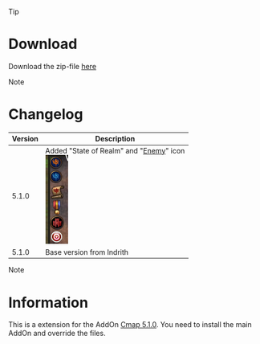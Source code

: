 > [!TIP]
> # Download
> Download the zip-file [here](https://github.com/Makume/ReturnOfReckoning-AddOns/blob/main/CMap/cmap.zip)

> [!NOTE]
> # Changelog
> 
> | Version  | Description |
> | ------------- | ------------- |
> | 5.1.0  | Added "State of Realm" and "[Enemy](https://tools.idrinth.de/addons/enemy/)" icon<br/>![Icons](https://github.com/Makume/ReturnOfReckoning-AddOns/blob/main/CMap/(Images)/CMap.png)
> | 5.1.0  | Base version from Indrith  |

> [!NOTE]
> # Information
> 
> This is a extension for the AddOn [Cmap 5.1.0](https://tools.idrinth.de/addons/cmap/). You need to install the main AddOn and override the files.
